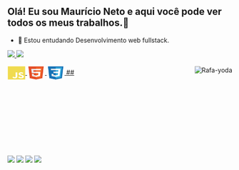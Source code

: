 ## Olá! Eu sou Maurício Neto e aqui você pode ver todos os meus trabalhos.👋

- 🌱 Estou entudando Desenvolvimento web fullstack.

 <div>
  <a href="https://github.com/Mouhist">
  <img height="165em" src="https://github-readme-stats.vercel.app/api?username=Mouhist&show_icons=true&theme=dark&include_all_commits=true&count_private=true"/>
  <img height="165em" src="https://github-readme-stats.vercel.app/api/top-langs/?username=Mouhist&layout=compact&langs_count=7&theme=dark"/>
</div>
  <div style="display: inline_block"><br>
  <img align="center" alt="Mouhist-Js" height="30" width="40" src="https://raw.githubusercontent.com/devicons/devicon/master/icons/javascript/javascript-plain.svg">
  <img align="center" alt="Mouhist-HTML" height="30" width="40" src="https://raw.githubusercontent.com/devicons/devicon/master/icons/html5/html5-original.svg">
  <img align="center" alt="Mouhist-CSS" height="30" width="40" src="https://raw.githubusercontent.com/devicons/devicon/master/icons/css3/css3-original.svg">
  <img align="right" alt="Rafa-yoda" src="https://i.picasion.com/pic91/4d32662bfd02ed4cd2a5cfeeab7f27d3.gif">
  ##
  
  <div>
   <br><br><br><br><br><br><br><br><br><br>
  <a href="https://instagram.com/mouhis.t/" target="_blank"><img src="https://img.shields.io/badge/-Instagram-%23E4405F?style=for-the-badge&logo=instagram&logoColor=white" target="_blank"></a>
 	<a href="https://www.twitch.tv/mouhist" target="_blank"><img src="https://img.shields.io/badge/Twitch-9146FF?style=for-the-badge&logo=twitch&logoColor=white" target="_blank"></a>
  <a href = "mailto:mauricioazvedo@gmail.com"><img src="https://img.shields.io/badge/-Gmail-%23333?style=for-the-badge&logo=gmail&logoColor=white" target="_blank"></a>
  <a href="https://www.linkedin.com/in/maur%C3%ADcio-neto-18b7261a0/" target="_blank"><img src="https://img.shields.io/badge/-LinkedIn-%230077B5?style=for-the-badge&logo=linkedin&logoColor=white" target="_blank"></a> 
  </div>
